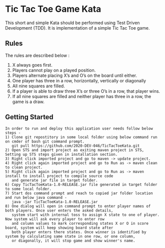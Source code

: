 # Tic Tac Toe Game Kata

This short and simple Kata should be performed using Test Driven Development (TDD).
It is implementation of a simple Tic Tac Toe game.
 ## Rules
  The rules are described below :
  1) X always goes first.
  2) Players cannot play on a played position.
  3) Players alternate placing X’s and O’s on the board until either.
  4) One player has three in a row, horizontally, vertically or diagonally
  5) All nine squares are filled.
  6) If a player is able to draw three X’s or three O’s in a row, that player wins.
  7) If all nine squares are filled and neither player has three in a row, the game is a draw.
  
  ## Getting Started
    In order to run and deploy this application user needs follow below steps -
    1) Clone git repostitory in some local folder using below command run on cmder of bash git command prompt.
       git pull https://github.com/2020-DEV-046/TicTacToeKata.git
    2) Open STS and import project as exiting maven project in STS, Setting up STS steps given in installation section.
    3) Right click imported project and go to maven -> update project.
    4) Right click again imported project and go to Run as -> maven clean to clean project.
    5) Right click again imported project and go to Run as -> maven install to install project to compile source code 
       and generate jar file in target folder.
    6) Copy TicTacToeKata-1.0-RELEASE.jar file generated in target folder to some local folder.
    7) Start dos command prompt and reach to copied jar folder location and run below java command - 
       java -jar TicTacToeKata-1.0-RELEASE.jar
    8) One dialog will open in command prompt to enter player names of both players. Once user enters the asked details, 
       system start with internal toss to assign X state to one of player. Now system will ask every player to enter row 
       and column values to mark corresponding states X or O in score board, system will keep showing board state after 
       both player enters there states. Once winner is identified by system by calculating same state in one row, or one column, 
       or diagonally, it will stop game and show winner's name.
  

